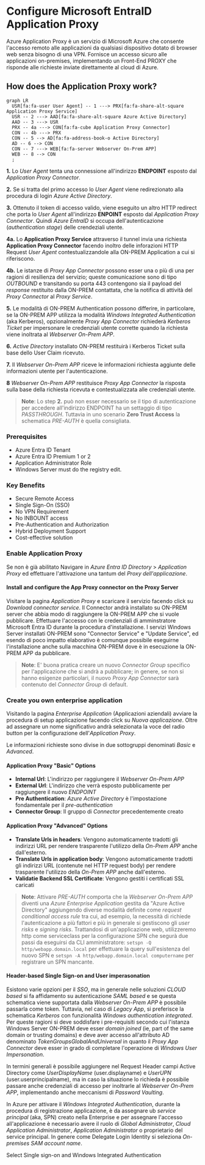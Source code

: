 # Configure Microsoft EntraID Application Proxy
Azure Application Proxy è un servizio di Microsoft Azure che consente l'accesso remoto alle applicazioni da qualsiasi dispositivo dotato di browser web senza bisogno di una VPN. Fornisce un accesso sicuro alle applicazioni on-premises, implementando un Front-End PROXY che risponde alle richieste inviate direttamente al cloud di Azure.

## How does the Application Proxy work?

```mermaid
graph LR
  USR[fa:fa-user User Agent] -- 1 ---> PRX[fa:fa-share-alt-square Application Proxy Service] 
  USR -- 2 ---> AAD[fa:fa-share-alt-square Azure Active Directory]
  AAD -- 3 ---> USR
  PRX -- 4a ---> CON[fa:fa-cube Application Proxy Connector]
  CON -- 4b ---> PRX
  CON -- 5 --> AD[fa:fa-address-book-o Active Directory]
  AD -- 6 --> CON
  CON -- 7 ---> WEB[fa:fa-server Webserver On-Prem APP]
  WEB -- 8 --> CON
  ;
```

**1.** Lo *User Agent* tenta una connessione all'indirizzo **ENDPOINT** esposto dal *Application Proxy Connector*.

**2.** Se si tratta del primo accesso lo *User Agent* viene redirezionato alla procedura di login *Azure Active Directory*.

**3.** Ottenuto il token di accesso valido, viene eseguito un altro HTTP redirect che porta lo *User Agent* all'indirizzo **ENPOINT** esposto dal *Application Proxy Connector*. Quindi *Azure EntraID* si occupa dell'autenticazione (*authentication stage*) delle crendeziali utente.
 
**4a.** Lo **Application Proxy Service** attraverso il tunnel invia una richiesta **Application Proxy Connector** facendo inoltro delle inforazioni HTTP Request *User Agent* contestualizzandole alla ON-PREM Application a cui si riferiscono.

**4b.** Le istanze di *Proxy App Connector* possono esser una o più di una per ragioni di resilienza del servizio; queste comunicazione sono di tipo *OUTBOUND* e transitando su porta 443 contengono sia il payload del *response* restituito dalla ON-PREM contattata, che la notifica di attività del *Proxy Connector* al *Proxy Service*.

**5.** Le modalità di ON-PREM Authentication possono differire, in particolare, se la ON-PREM APP utilizza la modalità *Windows Integrated Authentication* (aka Kerberos), opzionalmente *Proxy App Connector* richiederà *Kerberos Ticket* per impersonare le credenziali utente corrette quando la richiesta viene inoltrata al *Webserver On-Prem APP*.

**6.** *Active Directory* installato ON-PREM restituirà i Kerberos Ticket sulla base dello User Claim ricevuto.

**7.** Il *Webserver On-Prem APP* riceve le informazioni richiesta aggiunte delle informazioni utente per l'autenticazione.

**8** *Webserver On-Prem APP* restituisce *Proxy App Connector* la risposta sulla base della richiesta ricevuta e contestualizzata alle credenziali utente.

> **Note**: Lo step **2.** può non esser necessario se il tipo di autenticazione per accedere all'indirizzo ENDPOINT ha un settaggio di tipo *PASSTHROUGH*. Tuttavia in uno scenario **Zero Trust Access** la schematica *PRE-AUTH* è quella consigliata.

### Prerequisites

* Azure Entra ID Tenant
* Azure Entra ID Premium 1 or 2
* Application Administrator Role
* Windows Server must do the registry edit.

### Key Benefits

* Secure Remote Access
* Single Sign-On (SSO)
* No VPN Requirement
* No INBOUNT access
* Pre-Authentication and Authorization
* Hybrid Deployment Support
* Cost-effective solution

### Enable Application Proxy

Se non è già abilitato Navigare in *Azure Entra ID Directory* > *Application Proxy* ed effettuare l'attivazione una tantum del *Proxy dell'applicazione*.

#### Install and configure the App Proxy connector on the Proxy Server

Visitare la pagina *Application Proxy* e scaricare il servizio facendo click su *Download connector service*. Il Connector andrà installato su ON-PREM server che abbia modo di raggiungere la ON-PREM APP che si vuole pubblicare. Effettuare l'accesso con le credenziali di amminstratore Microsoft Entra ID durante la procedura d'installazione. I servizi Windows Server installati ON-PREM sono "Connector Service" e "Update Service", ed esendo di poco impatto elaborativo è comunque possibile eseguirne l'installazione anche sulla macchina ON-PREM dove è in esecuzione la ON-PREM APP da pubblicare.

> **Note**: E' buona pratica creare un nuovo *Connector Group* specifico per l'applicazione che si andrà a pubblicare; in genere, se non si hanno esigenze particolari, il nuovo *Proxy App Connector* sarà contenuto del *Connector Group* di default.

### Create you own enterprise application

Visitando la pagina *Enterprise Application* (Applicazioni aziendali) avviare la procedura di setup applicazione facendo click su *Nuova applicazione*. Oltre ad assegnare un nome significativo andrà selezionata la voce del radio button per la configurazione dell'*Application Proxy*.

Le informazioni richieste sono divise in due sottogruppi denominati *Basic* e *Advanced*. 

#### Application Proxy "Basic" Options

 * **Internal Url**: L'indirizzo per raggiungere il *Webserver On-Prem APP*
 * **External Url**: L'indirizzo che verrà esposto pubblicamente per raggiungere il nuovo *ENDPOINT*
 * **Pre Authentication**: *Azure Active Directory* è l'impostazione fondamentale per il *pre-authentication*
 * **Connector Group**: Il gruppo di *Connector* precedentemente creato

#### Application Proxy "Advanced" Options

 * **Translate Urls in headers**: Vengono automaticamente tradotti gli indirizzi URL per rendere trasparente l'utilizzo della *On-Prem APP* anche dall'esterno.
 * **Translate Urls in application body**: Vengono automaticamente tradotti gli indirizzi URL (contenute nel HTTP request body) per rendere trasparente l'utilizzo della *On-Prem APP* anche dall'esterno.
 * **Validatie Backend SSL Certificate**: Vengono gestiti i certificati SSL caricati
 
> **Note**: Attivare *PRE-AUTH* comporta che la *Webserver On-Prem APP* diventi una *Azure Enterprise Application* gestita da "Azure Active Directory" aggiungendo diverse modalità definite come *request conditional access rule* tra cui, ad esempio, la necessità di richiede l'autenticazione a più fattori e più in generale si gestiscono gli *user risks* e *signing risks*. Trattandosi di un'applicazione web, utilizzeremo http come serviceclass per la configurazione SPN che segurà due passi da eseguirsi da CLI amministratore: `setspn -Q http/webapp.domain.local` per effettuare la query sull'esistenza del nuovo SPN e `setspn -A http/webapp.domain.local computername` per registrare un SPN mancante.
 
#### Header-based Single Sign-on and User imperasonation

Esistono varie opzioni per il *SSO*, ma in generale nelle soluzioni *CLOUD based* si fa affidamento su autenticazione *SAML based* e se questa schematica viene supportata dalla *Webserver On-Prem APP* è possibile passarla come token. Tuttavia, nel caso di *Legacy App*, si preferisce la schematica *Kerberos* con funzionalità *Windows authentication integrated*. Per queste ragioni si deve soddisfare i pre-requisiti secondo cui l'istanza Windows Server ON-PREM deve esser *domain joined* (ie, part of the same domain or trusting domains) e deve aver accesso all'attributo AD denominato *TokenGroupsGlobalAndUniversal* in quanto il *Proxy App Connector* deve esser in grado di completare l'operazione di *Windows User Impersonation*.

In termini generali è possibile aggiungere nel Request Header campi Active Directory come *UserDisplayName* (user.displayname) e *UserUPN* (user.userprincipalname), ma in caso la situazione lo richieda è possibile passare anche credenziali di accesso per inoltrarle al *Webserver On-Prem APP*, implementando anche meccanismi di *Password Vaulting*.

In Azure per attivare il *Windows Integrated Authentication*, durante la procedura di registrazione applicazione, è da assegnare ub *service principal* (aka, SPN) creato nella Enterprise e per assegnare l'accesso all'applicazione è necessario avere il ruolo di *Global Administrator*, *Cloud Application Administrator*, *Application Administrator* o proprietario del service principal. In genere come Delegate Login Identity si seleziona *On-premises SAM account name*.

Select Single sign-on and Windows Integrated Authentication
